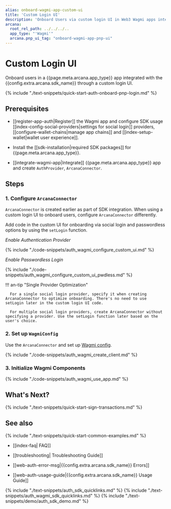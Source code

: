 ```yaml
---
alias: onboard-wagmi-app-custom-ui
title: 'Custom Login UI'
description: 'Onboard Users via custom login UI in Web3 Wagmi apps integrated with the Arcana Auth SDK using the instructions listed here.'
arcana:
  root_rel_path: ../../../..
  app_type: "'Wagmi'"
  arcana.pnp_ui_tag: "onboard-wagmi-app-pnp-ui"
---
```


# Custom Login UI

Onboard users in a {{page.meta.arcana.app_type}} app integrated with the {{config.extra.arcana.sdk_name}} through a custom login UI.

{% include "./text-snippets/quick-start-auth-onboard-pnp-login.md" %}

## Prerequisites

* [[register-app-auth|Register]] the Wagmi app and configure SDK usage [[index-config-social-providers|settings for social login]] providers, [[configure-wallet-chains|manage app chains]] and [[index-setup-wallet|wallet user experience]].

* Install the [[sdk-installation|required SDK packages]] for {{page.meta.arcana.app_type}}.

* [[integrate-wagmi-app|Integrate]] {{page.meta.arcana.app_type}} app and create `AuthProvider`, `ArcanaConnector`.

## Steps

### 1. Configure `ArcanaConnector`

`ArcanaConnector` is created earlier as part of SDK integration. When using a custom login UI to onboard users, configure `ArcanaConnector` differently.

Add code in the custom UI for onboarding via social login and passwordless options by using the `setLogin` function. 

_Enable Authentication Provider_

{% include "./code-snippets/auth_wagmi_configure_custom_ui.md" %}

_Enable Passwordless Login_

{% include "./code-snippets/auth_wagmi_configure_custom_ui_pwdless.md" %}

!!! an-tip "Single Provider Optimization"

      For a single social login provider, specify it when creating ArcanaConnector to optimize onboarding. There's no need to use setLogin later in the custom login UI code.

      For multiple social login providers, create ArcanaConnector without specifying a provider. Use the setLogin function later based on the user's choice.

### 2. Set up `WagmiConfig`

Use the `ArcanaConnector` and set up [Wagmi config](https://wagmi.sh/react/getting-started).

{% include "./code-snippets/auth_wagmi_create_client.md" %}

### 3. Initialize Wagmi Components

{% include "./code-snippets/auth_wagmi_use_app.md" %}

## What's Next?

{% include "./text-snippets/quick-start-sign-transactions.md" %}

## See also

{% include "./text-snippets/quick-start-common-examples.md" %}

* [[index-faq| FAQ]]

* [[troubleshooting| Troubleshooting Guide]]

* [[web-auth-error-msg|{{config.extra.arcana.sdk_name}} Errors]]

* [[web-auth-usage-guide|{{config.extra.arcana.sdk_name}} Usage Guide]]

{% include "./text-snippets/auth_sdk_quicklinks.md" %}
{% include "./text-snippets/auth_wagmi_sdk_quicklinks.md" %}
{% include "./text-snippets/demo/auth_sdk_demo.md" %}

